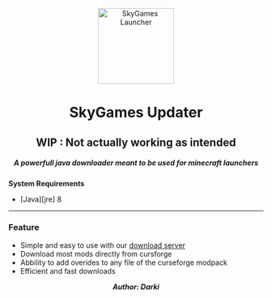 <p align="center"><img src="https://github.com/SkyGamesFR/Launcher/blob/main/src/main/resources/panels/logo.png" width="150px" height="150px" alt="SkyGames Launcher"></p>

<h1 align="center">SkyGames Updater</h1>
<h2 align="center">WIP : Not actually working as intended</h2>

<em><h5 align="center">A powerfull java downloader meant to be used for minecraft launchers</h5></em>

**System Requirements**

* [Java][jre] 8

---

### Feature
* Simple and easy to use with our [download server](https://github.com/SkyGamesFR/server)
* Download most mods directly from cursforge
* Abbility to add overides to any file of the curseforge modpack
* Efficient and fast downloads

<em><p align="center"><strong>Author: Darki</strong></p></em>
